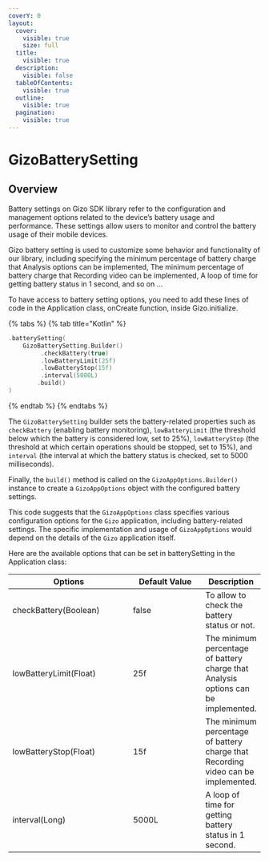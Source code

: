 ```yaml
---
coverY: 0
layout:
  cover:
    visible: true
    size: full
  title:
    visible: true
  description:
    visible: false
  tableOfContents:
    visible: true
  outline:
    visible: true
  pagination:
    visible: true
---
```


# GizoBatterySetting

## Overview

&#x20;Battery settings on Gizo SDK library refer to the configuration and management options related to the device’s battery usage and performance. These settings allow users to monitor and control the battery usage of their mobile devices.

Gizo battery setting is used to customize some behavior and functionality of our library, including specifying the minimum percentage of battery charge that Analysis options can be implemented, The minimum percentage of battery charge that Recording video can be implemented, A loop of time for getting battery status in 1 second, and so on ...

To have access to battery setting options, you need to add these lines of code in the Application class, onCreate function, inside Gizo.initialize.

{% tabs %}
{% tab title="Kotlin" %}
```kotlin
.batterySetting(
    GizoBatterySetting.Builder()
         .checkBattery(true)
         .lowBatteryLimit(25f)
         .lowBatteryStop(15f)
         .interval(5000L)
        .build()
)
```
{% endtab %}
{% endtabs %}

The `GizoBatterySetting` builder sets the battery-related properties such as `checkBattery` (enabling battery monitoring), `lowBatteryLimit` (the threshold below which the battery is considered low, set to 25%), `lowBatteryStop` (the threshold at which certain operations should be stopped, set to 15%), and `interval` (the interval at which the battery status is checked, set to 5000 milliseconds).

Finally, the `build()` method is called on the `GizoAppOptions.Builder()` instance to create a `GizoAppOptions` object with the configured battery settings.

This code suggests that the `GizoAppOptions` class specifies various configuration options for the `Gizo` application, including battery-related settings. The specific implementation and usage of `GizoAppOptions` would depend on the details of the `Gizo` application itself.



Here are the available options that can be set in batterySetting in the Application class:

<table><thead><tr><th width="252">Options</th><th width="167.33333333333331">Default Value</th><th>Description</th></tr></thead><tbody><tr><td>checkBattery(Boolean)</td><td>false</td><td>To allow to check the battery status or not.</td></tr><tr><td>lowBatteryLimit(Float)</td><td>25f</td><td>The minimum percentage of battery charge that Analysis options can be implemented.</td></tr><tr><td>lowBatteryStop(Float)</td><td>15f</td><td>The minimum percentage of battery charge that Recording video can be implemented.</td></tr><tr><td>interval(Long)</td><td>5000L</td><td>A loop of time for getting battery status in 1 second.</td></tr></tbody></table>
